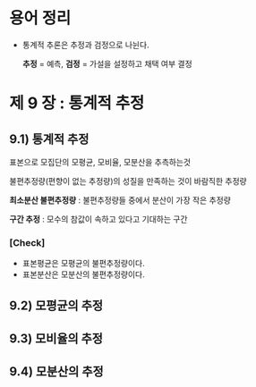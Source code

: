 # 용어 정리

* 통계적 추론은 추정과 검정으로 나뉜다.

  **추정** = 예측, **검정** = 가설을 설정하고 채택 여부 결정



# 제 9 장 : 통계적 추정

## 9.1) 통계적 추정

표본으로 모집단의 모평균, 모비율, 모분산을 추측하는것 

불편추정량(편향이 없는 추정량)의 성질을 만족하는 것이 바람직한 추정량

**최소분산 불편추정량** : 불편추정량들 중에서 분산이 가장 작은 추정량

**구간 추정** : 모수의 참값이 속하고 있다고 기대하는 구간

### [Check]

- 표본평균은 모평균의 불편추정량이다.
- 표본분산은 모분산의 불편추정량이다.







## 9.2) 모평균의 추정

## 9.3) 모비율의 추정

## 9.4) 모분산의 추정








